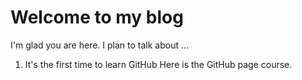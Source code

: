 # Welcome to my blog

I'm glad you are here. I plan to talk about ...

1. It's the first time to learn GitHub
Here is the GitHub page course.
